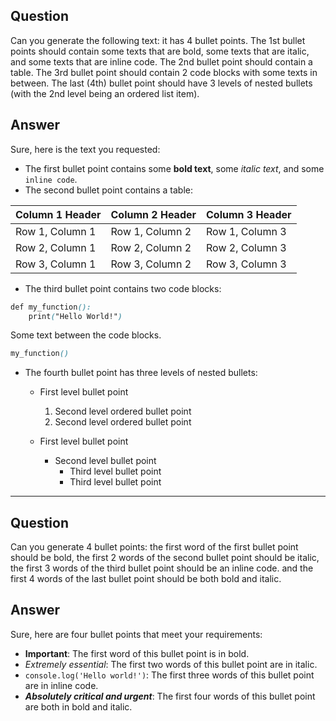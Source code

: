 ## Question

Can you generate the following text: it has 4 bullet points.  The 1st bullet points should contain some texts that are bold, some texts that are italic, and some texts that are inline code.  The 2nd bullet point should contain a table.  The 3rd bullet point should contain 2 code blocks with some texts in between.  The last (4th) bullet point should have 3 levels of nested bullets (with the 2nd level being an ordered list item).

## Answer

Sure, here is the text you requested:

- The first bullet point contains some **bold text**, some _italic text_, and some `inline code`.
- The second bullet point contains a table:

| Column 1 Header | Column 2 Header | Column 3 Header |
| --- | --- | --- |
| Row 1, Column 1 | Row 1, Column 2 | Row 1, Column 3 |
| Row 2, Column 1 | Row 2, Column 2 | Row 2, Column 3 |
| Row 3, Column 1 | Row 3, Column 2 | Row 3, Column 3 |

- The third bullet point contains two code blocks:

```scss
def my_function():
    print("Hello World!")
```

Some text between the code blocks.
```scss
my_function()
```

- The fourth bullet point has three levels of nested bullets:

    - First level bullet point
        1. Second level ordered bullet point
        2. Second level ordered bullet point

    - First level bullet point
        - Second level bullet point
            - Third level bullet point
            - Third level bullet point

----------

## Question

Can you generate 4 bullet points: the first word of the first bullet point should be bold, the first 2 words of the second bullet point should be italic, the first 3 words of the third bullet point should be an inline code. and the first 4 words of the last bullet point should be both bold and italic.

## Answer

Sure, here are four bullet points that meet your requirements:

- **Important**: The first word of this bullet point is in bold.
- _Extremely essential_: The first two words of this bullet point are in italic.
- `console.log('Hello world!')`: The first three words of this bullet point are in inline code.
- _**Absolutely critical and urgent**_: The first four words of this bullet point are both in bold and italic.
